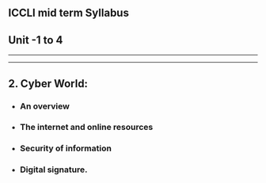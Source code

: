 ## ICCLI mid term Syllabus 
## Unit -1 to 4


---
---
## 2. Cyber World: 
- ### An overview
- ### The internet and online resources
- ### Security of information
- ### Digital signature.


##
